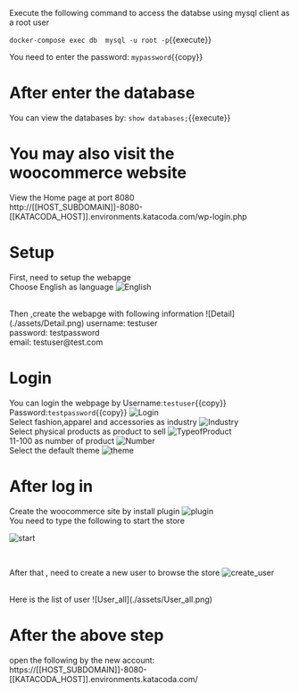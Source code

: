 Execute the following command to  access the databse using mysql client as a root user

`docker-compose exec db  mysql -u root -p`{{execute}}


You need to enter the password:
`mypassword`{{copy}}

# After enter the database
You can view the databases by:
 `show databases;`{{execute}}


# You may also visit the woocommerce website

View the Home page at port 8080 
<br>
http://[[HOST_SUBDOMAIN]]-8080-[[KATACODA_HOST]].environments.katacoda.com/wp-login.php
<br>

# Setup
First, need to setup the webapge
<br>
Choose English as language
![English](./assets/English.png)

<br>
Then ,create the webapge with following information
![Detail](./assets/Detail.png)
username: testuser
<br>
password: testpassword
<br>
email: testuser@test.com
<br>

# Login
You can login the webpage by 
Username:`testuser`{{copy}}
Password:`testpassword`{{copy}}
![Login](./assets/Login.png)
<br>
Select fashion,apparel and accessories as industry
![Industry](./assets/Industry.png)
<br>
Select physical products as product to sell
![TypeofProduct](./assets/TypeofProduct.png)
<br>
11-100 as number of product
![Number](./assets/Number.png)
<br>
Select the default theme
![theme](./assets/theme.png)






# After log in
Create the woocommerce site by install plugin
![plugin](./assets/plugin.png)
<br>
You need to type the following to start the store

![start](./assets/start.png)

<br>

After that , need to create a new user to browse the store
![create_user](./assets/create_user.png)

<br>
Here is the list of user
![User_all](./assets/User_all.png)

<br>

# After the above step
open the following by the new account:
<br>
https://[[HOST_SUBDOMAIN]]-8080-[[KATACODA_HOST]].environments.katacoda.com/










